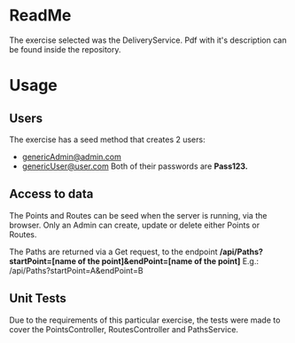 # ReadMe
The exercise selected was the DeliveryService.
Pdf with it's description can be found inside the repository.

# Usage
## Users
The exercise has a seed method that creates 2 users:
 - genericAdmin@admin.com
 - genericUser@user.com
Both of their passwords are **Pass123.**

## Access to data
The Points and Routes can be seed when the server is running, via the browser. Only an Admin can create, update or delete either Points or Routes.

The Paths are returned via a Get request, to the endpoint **/api/Paths?startPoint=[name of the point]&endPoint=[name of the point]**
E.g.: /api/Paths?startPoint=A&endPoint=B

## Unit Tests
Due to the requirements of this particular exercise, the tests were made to cover the PointsController, RoutesController and PathsService.
